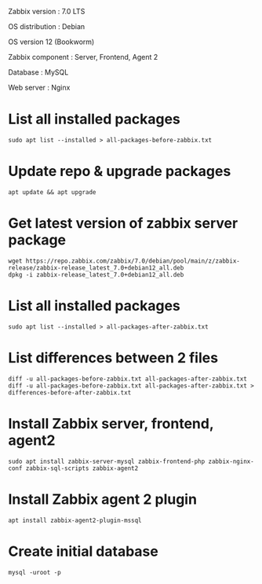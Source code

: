 Zabbix version :
7.0 LTS

OS distribution :
Debian

OS version
12 (Bookworm)

Zabbix component :
Server, Frontend, Agent 2

Database :
MySQL

Web server :
Nginx

# List all installed packages
```
sudo apt list --installed > all-packages-before-zabbix.txt
```
# Update repo & upgrade packages
```
apt update && apt upgrade
```
# Get latest version of zabbix server package
```
wget https://repo.zabbix.com/zabbix/7.0/debian/pool/main/z/zabbix-release/zabbix-release_latest_7.0+debian12_all.deb
dpkg -i zabbix-release_latest_7.0+debian12_all.deb
```
# List all installed packages
```
sudo apt list --installed > all-packages-after-zabbix.txt
```
# List differences between 2 files
```
diff -u all-packages-before-zabbix.txt all-packages-after-zabbix.txt
diff -u all-packages-before-zabbix.txt all-packages-after-zabbix.txt > differences-before-after-zabbix.txt
```
# Install Zabbix server, frontend, agent2
```
sudo apt install zabbix-server-mysql zabbix-frontend-php zabbix-nginx-conf zabbix-sql-scripts zabbix-agent2
```
# Install Zabbix agent 2 plugin
```
apt install zabbix-agent2-plugin-mssql
```
# Create initial database
```
mysql -uroot -p
```
